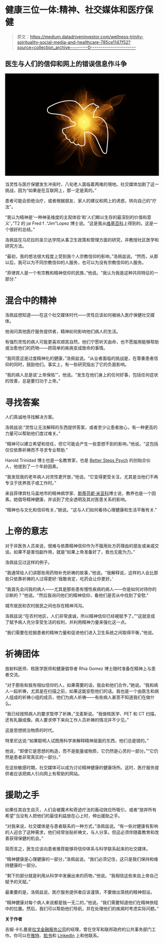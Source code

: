 # 健康三位一体:精神、社交媒体和医疗保健

> 原文：<https://medium.datadriveninvestor.com/wellness-trinity-spirituality-social-media-and-healthcare-785ce1147f52?source=collection_archive---------0----------------------->

## 医生与人们的信仰和网上的错误信息作斗争

![](img/56eadcd98d8f73c60ec37e80343ef88f.png)

当灵性与医疗保健发生冲突时，八旬老人面临着两难的境地。社交媒体加剧了这一挑战，因为“如果是在互联网上，那一定是真的。”

患者可能会拒绝治疗，或者根据朋友、家人的建议和网上的诱惑，转向自己的“疗法”。

“我认为精神是‘一种神圣维度的主观体验’和‘人们赖以生存的最深刻的价值和意义’，”T2 的 jai Fred f .“Jim”Lopez 博士说。“这是我从[维基百科](https://en.wikipedia.org/wiki/Spirituality)上得到的。这是一个很好的总结。”

洛佩兹在马尼拉的圣贝达学院从事卫生政策和管理方面的研究，并教授社区医学和研究方法。

“最初，我的想法很大程度上受到我个人宗教信仰的影响，”洛佩兹说。“然而，从那以后，我可以为不同宗教信仰的人服务，也可以为没有宗教信仰的人服务。

“菲律宾人是一个有宗教和精神信仰的民族，”他说。"我认为我是这种共同特征的一部分."

# 混合中的精神

洛佩兹想知道——在这个社交媒体时代——灵性应该如何被纳入医疗保健社交媒体。

他询问其他医疗服务提供者，精神如何影响他们病人的生活。

有强烈灵性的病人可能更喜欢顺其自然。他们宁愿听天由命，也不愿服用能够帮助或治愈他们的药物——把简单的疾病变成致命的事情。

“我同意这是过度精神化的健康，”洛佩兹说。“从业者面临的挑战是，在尊重患者信仰的同时，鼓励他们。事实上，有一些研究指出了它的负面影响。

“我的病人总是说‘上帝保佑’”，他说。“发生在他们身上的任何好事，包括任何症状的改善，总是要归功于上帝。”

# 寻找答案

人们真诚地寻找解决方案。

洛佩兹说:“灵性让无法解释的东西提供答案，或者至少让患者放心，有一种更高的力量可以帮助他们度过难关。”

“精神可以建立希望和信任，但它可能会产生一些意想不到的影响，”他说。"这包括仅仅依靠祈祷而不寻求专业帮助."

Harold Trinidad 博士也是一名教育家，也是 [Better Steps Psych](https://twitter.com/BetterSteps) 的创始合伙人，他提到了一个年龄因素。

“我发现我的老年病人对灵性更开放，”他说。“它变得更受关注，尤其是当他们不再专注于抚养孩子或工作时。”

来自菲律宾杜马盖地市的精神病学家、[斯蒂芬妮·米亚科](https://twitter.com/StephMiaco)博士说，教养也是一个因素。她倡导精神健康，并谈到了完全透明及其对医患关系的影响。

“精神也与文化和信仰有关，”她说。"这与人们如何看待心理健康和生活平衡有关."

# 上帝的意志

对于非医务人员来说，很难与依靠精神信仰作为不服用处方药理由的朋友或亲戚交谈。如果不是害怕副作用，就是“如果上帝准备好了，我也无能为力。”

洛佩兹见过这样的例子。

“我通常给人们讲那些用药物补充祈祷的故事，”他说。“我解释说，这样的人会比那些只依靠祈祷的人过得更好:‘我敢肯定，吃药会让你更好。’

“我首先会问我的病人——尤其是那些患有慢性疾病的病人——你是如何对待你的诊断的？”他说。"然后我询问他们的精神信仰，看他们是否从中找到了安慰."

城市居民和农村居民之间也存在精神鸿沟。

洛佩兹说:“在农村地区，人们非常虔诚，所以精神信仰已经被赋予了。”“这就变成了赋予病人充分享受生活的权利，并利用精神力量来强化这一点。

“我们需要在挖掘患者的精神力量和促进他们进入卫生系统之间取得平衡，”他说。

# 祈祷团体

放射科医师、核医学医师和健康倡导者 Rhia Gomez 博士随时准备在精神上与患者交流。

“对于那些和我有相似信仰的人，如果需要的话，我会和他们合作，”她说。“我和病人一起祈祷，尤其是在扫描之前，如果这能安慰他们的话。我也是一个由医生和病人组成的祈祷小组的成员，他们为病人祈祷——有些病人甚至不知道我们在做什么。

“我已经按照病人的要求暂停了祈祷，”戈麦斯说。“我做核医学、PET 和 CT 扫描，还有乳腺成像。病人要求停下来向工作人员祈祷的情况并不少见。”

这是思想统治物质的时代。

特里尼达说:“如果聪明人试图用科学来解释精神层面的东西，他们总是错的。”

他说，“即使它是思想的构造，而不是能量或物质，它仍然是心灵的一部分。”“它仍然是患者非常真实的一部分。”

在这些敏感时期，社交媒体可以成为讨论精神健康的健康场所。这时，医疗服务提供者应该把病人引向网上有帮助的网站。

# 援助之手

如果任其自生自灭，人们会被魔术和奇迹疗法的轰动效应所吸引，或者“放弃所有希望”当没有人把他们的最佳利益放在心上时，伸出援助之手。

“对我来说，社交媒体是与患者联系的一种方式，”洛佩兹说。“有一些对健康有影响的人迎合了这种需求，他们经常张贴祈祷文，与人分享。但这必须伴随着教育和改善获得保健的机会。”

简而言之，医生应该向患者推荐能够将信仰体系与科学联系起来的社交媒体。

“精神健康是心理健康的一部分，”洛佩兹说。“我们必须记住，这只是我们保持和维持健康的一部分。

“剩下的部分就是利用从科学中发展出来的药物，”他说。“我相信这些来自上帝自己赋予的天赋。”

最重要的是，洛佩兹说，医疗服务提供者应该谨慎，不要做出笼统的精神假设。

“精神健康对每个病人来说都是独一无二的，”他说。“我们需要知道他们在精神旅程中的位置。然后，我们可以帮助他们导航，并在处理他们的疾病时考虑实际问题。”

**关于作者**

吉姆·卡扎曼是[拉戈金融服务公司](http://largofinancialservices.com)的经理，曾在空军和联邦政府的公共事务部门工作。你可以在[推特](https://twitter.com/JKatzaman)、[脸书](https://www.facebook.com/jim.katzaman)和 [LinkedIn](https://www.linkedin.com/in/jim-katzaman-33641b21/) 上和他联系。